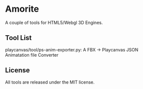 # Amorite

A couple of tools for HTML5/Webgl 3D Engines.

## Tool List

playcanvas/tool/ps-anim-exporter.py: A FBX -> Playcanvas JSON Animatation file Converter

## License

All tools are released under the MIT license.
